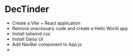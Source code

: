 # DecTinder
- Create a Vite + React application
- Remove unecessary code and create a Hello World app
- Install tailwind css
- Install Daisy UI
- Add NavBar component to App.js
- 